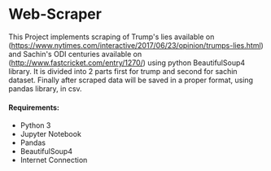 # Web-Scraper

This Project implements scraping of Trump's lies available on (https://www.nytimes.com/interactive/2017/06/23/opinion/trumps-lies.html) and Sachin's ODI centuries available on (http://www.fastcricket.com/entry/1270/) using python BeautifulSoup4 library. It is divided into 2 parts first for trump and second for sachin dataset. Finally after scraped data will be saved in a proper format, using pandas library, in csv.

#### Requirements:
- Python 3
- Jupyter Notebook
- Pandas
- BeautifulSoup4
- Internet Connection
